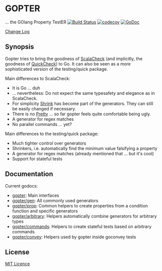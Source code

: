 # GOPTER

... the GOlang Property TestER
[![Build Status](https://travis-ci.org/leanovate/gopter.svg?branch=master)](https://travis-ci.org/leanovate/gopter)
[![codecov](https://codecov.io/gh/leanovate/gopter/branch/master/graph/badge.svg)](https://codecov.io/gh/leanovate/gopter)
[![GoDoc](https://godoc.org/github.com/leanovate/gopter?status.png)](https://godoc.org/github.com/leanovate/gopter)

[Change Log](CHANGELOG.md)

## Synopsis

Gopter tries to bring the goodness of [ScalaCheck](https://www.scalacheck.org/) (and implicitly, the goodness of [QuickCheck](http://hackage.haskell.org/package/QuickCheck)) to Go.
It can also be seen as a more sophisticated version of the testing/quick package.

Main differences to ScalaCheck:

* It is Go ... duh
* ... nevertheless: Do not expect the same typesafety and elegance as in ScalaCheck.
* For simplicity [Shrink](https://www.scalacheck.org/files/scalacheck_2.11-1.14.0-api/index.html#org.scalacheck.Shrink) has become part of the generators. They can still be easily changed if necessary.
* There is no [Pretty](https://www.scalacheck.org/files/scalacheck_2.11-1.14.0-api/index.html#org.scalacheck.util.Pretty) ... so far gopter feels quite comfortable being ugly.
* A generator for regex matches
* No parallel commands ... yet?

Main differences to the testing/quick package:

* Much tighter control over generators
* Shrinkers, i.e. automatically find the minimum value falsifying a property
* A generator for regex matches (already mentioned that ... but it's cool)
* Support for stateful tests

## Documentation

Current godocs:

* [gopter](https://godoc.org/github.com/leanovate/gopter):  Main interfaces
* [gopter/gen](https://godoc.org/github.com/leanovate/gopter/gen): All commonly used generators
* [gopter/prop](https://godoc.org/github.com/leanovate/gopter/prop): Common helpers to create properties from a condition function and specific generators
* [gopter/arbitrary](https://godoc.org/github.com/leanovate/gopter/arbitrary): Helpers automatically combine generators for arbitrary types
* [gopter/commands](https://godoc.org/github.com/leanovate/gopter/commands): Helpers to create stateful tests based on arbitrary commands
* [gopter/convey](https://godoc.org/github.com/leanovate/gopter/convey): Helpers used by gopter inside goconvey tests

## License

[MIT Licence](http://opensource.org/licenses/MIT)
